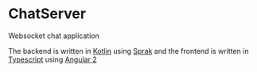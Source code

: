 # ChatServer
Websocket chat application

The backend is written in [Kotlin](https://kotlinlang.org/) using [Sprak](http://sparkjava.com/) and the frontend is written in [Typescript](http://www.typescriptlang.org/) using [Angular 2](https://angular.io/)
